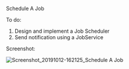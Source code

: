 Schedule A Job

To do: 

1. Design and implement a Job Scheduler
2. Send notification using a JobService

Screenshot:

![Screenshot_20191012-162125_Schedule A Job](https://user-images.githubusercontent.com/33603567/66702133-e3dfdb80-ed0c-11e9-9147-d9614b7fc4bd.jpg)

